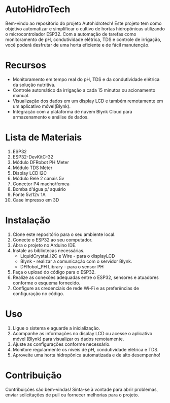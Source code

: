 # AutoHidroTech
Bem-vindo ao repositório do projeto Autohidrotech! Este projeto tem como objetivo automatizar e simplificar o cultivo de hortas hidropônicas utilizando o microcontrolador ESP32. Com a automação de tarefas como monitoramento de pH, condutividade elétrica, TDS e controle de irrigação, você poderá desfrutar de uma horta eficiente e de fácil manutenção.
# Recursos 
* Monitoramento em tempo real do pH, TDS e da condutividade elétrica da solução nutritiva.
* Controle automático da irrigação a cada 15 minutos ou acionamento manual.
* Visualização dos dados em um display LCD e também remotamente em um aplicativo móvel(Blynk).
* Integração com a plataforma de nuvem Blynk Cloud para armazenamento e análise de dados.
# Lista de Materiais
1. ESP32
2. ESP32-DevKitC-32
3. Módulo DFRobot PH Meter
4. Módulo TDS Meter
5. Display LCD I2C
6. Módulo Relé 2 canais 5v
7. Conector P4 macho/femea
8. Bomba d'água p/ aquário 
9. Fonte 5v/12v 1A
10. Case impresso em 3D
# Instalação 
1. Clone este repositório para o seu ambiente local.
2. Conecte o ESP32 ao seu computador.
3. Abra o projeto no Arduino IDE.
4. Instale as bibliotecas necessárias.
   * LiquidCrystal_I2C e Wire - para o displayLCD
   * Blynk - realizar a comunicação com o servidor Blynk.
   * DFRobot_PH Library - para o sensor PH
6. Faça o upload do código para o ESP32.
7. Realize as conexões adequadas entre o ESP32, sensores e atuadores conforme o esquema fornecido.
8. Configure as credenciais de rede Wi-Fi e as preferências de configuração no código.
# Uso 
1. Ligue o sistema e aguarde a inicialização.
2. Acompanhe as informações no display LCD ou acesse o aplicativo móvel (Blynk) para visualizar os dados remotamente.
3. Ajuste as configurações conforme necessário.
4. Monitore regularmente os níveis de pH, condutividade elétrica e TDS.
5. Aproveite uma horta hidropônica automatizada e de alto desempenho!
# Contribuição
Contribuições são bem-vindas! Sinta-se à vontade para abrir problemas, enviar solicitações de pull ou fornecer melhorias para o projeto. 

